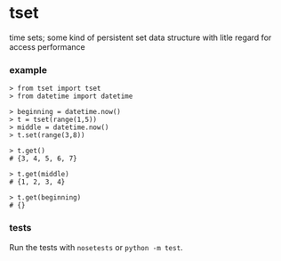 # tset

time sets; some kind of persistent set data structure
with litle regard for access performance

### example

```
> from tset import tset
> from datetime import datetime

> beginning = datetime.now()
> t = tset(range(1,5))
> middle = datetime.now()
> t.set(range(3,8))

> t.get()
# {3, 4, 5, 6, 7}

> t.get(middle)
# {1, 2, 3, 4}

> t.get(beginning)
# {}
```

### tests

Run the tests with `nosetests` or `python -m test`.
